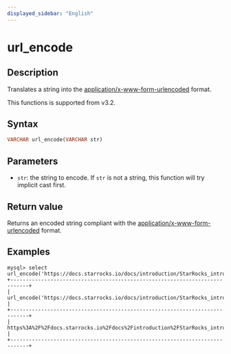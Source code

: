 ```yaml
---
displayed_sidebar: "English"
---
```


# url_encode

## Description

Translates a string into the [application/x-www-form-urlencoded](https://www.w3.org/TR/html4/interact/forms.html#h-17.13.4.1) format.

This functions is supported from v3.2.

## Syntax

```haskell
VARCHAR url_encode(VARCHAR str)
```

## Parameters

- `str`: the string to encode. If `str` is not a string, this function will try implicit cast first.

## Return value

Returns an encoded string compliant with the [application/x-www-form-urlencoded](https://www.w3.org/TR/html4/interact/forms.html#h-17.13.4.1) format.

## Examples

```plaintext
mysql> select url_encode('https://docs.starrocks.io/docs/introduction/StarRocks_intro/');
+----------------------------------------------------------------------------+
| url_encode('https://docs.starrocks.io/docs/introduction/StarRocks_intro/') |
+----------------------------------------------------------------------------+
| https%3A%2F%2Fdocs.starrocks.io%2Fdocs%2Fintroduction%2FStarRocks_intro%2F |
+----------------------------------------------------------------------------+
```
